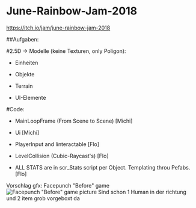 # June-Rainbow-Jam-2018

https://itch.io/jam/june-rainbow-jam-2018

##Aufgaben:

#2.5D -> Modelle (keine Texturen, only Poligon):

- Einheiten

- Objekte

- Terrain

- UI-Elemente

#Code:

- MainLoopFrame (From Scene to Scene) [Michi]

- Ui [Michi]

- PlayerInput and Iinteractable [Flo]

- LevelCollision (Cubic-Raycast's) [Flo]

- ALL STATS are in scr_Stats script per Object. Templating throu Pefabs. [Flo]


Vorschlag gfx: Facepunch "Before" game
![Facepunch "Before" game picture](https://www.geek.com/wp-content/uploads/2014/12/before_08-590x330.jpg)
Sind schon 1 Human in der richtung und 2 item grob vorgeboxt da
